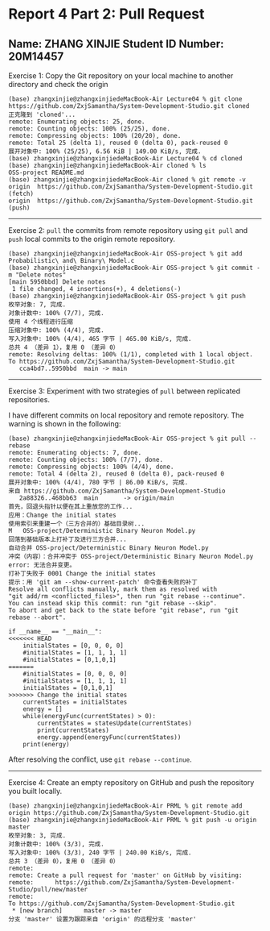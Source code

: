 # Report 4 Part 2: Pull Request

## Name: ZHANG XINJIE Student ID Number: 20M14457



Exercise 1: Copy the Git repository on your local machine to another directory and check the origin

```
(base) zhangxinjie@zhangxinjiedeMacBook-Air Lecture04 % git clone https://github.com/ZxjSamantha/System-Development-Studio.git cloned
正克隆到 'cloned'...
remote: Enumerating objects: 25, done.
remote: Counting objects: 100% (25/25), done.
remote: Compressing objects: 100% (20/20), done.
remote: Total 25 (delta 1), reused 0 (delta 0), pack-reused 0
展开对象中: 100% (25/25), 6.56 KiB | 149.00 KiB/s, 完成.
(base) zhangxinjie@zhangxinjiedeMacBook-Air Lecture04 % cd cloned 
(base) zhangxinjie@zhangxinjiedeMacBook-Air cloned % ls
OSS-project	README.md
(base) zhangxinjie@zhangxinjiedeMacBook-Air cloned % git remote -v
origin	https://github.com/ZxjSamantha/System-Development-Studio.git (fetch)
origin	https://github.com/ZxjSamantha/System-Development-Studio.git (push)
```

---

Exercise 2: `pull` the commits from remote repository using `git pull` and `push` local commits to the origin remote repository. 

```
(base) zhangxinjie@zhangxinjiedeMacBook-Air OSS-project % git add Probabilistic\ and\ Binary\ Model.c
(base) zhangxinjie@zhangxinjiedeMacBook-Air OSS-project % git commit -m "Delete notes"
[main 5950bbd] Delete notes
 1 file changed, 4 insertions(+), 4 deletions(-)
(base) zhangxinjie@zhangxinjiedeMacBook-Air OSS-project % git push
枚举对象: 7, 完成.
对象计数中: 100% (7/7), 完成.
使用 4 个线程进行压缩
压缩对象中: 100% (4/4), 完成.
写入对象中: 100% (4/4), 465 字节 | 465.00 KiB/s, 完成.
总共 4 （差异 1），复用 0 （差异 0）
remote: Resolving deltas: 100% (1/1), completed with 1 local object.
To https://github.com/ZxjSamantha/System-Development-Studio.git
   cca4bd7..5950bbd  main -> main 
```

---

Exercise 3: Experiment with two strategies of `pull` between replicated repositories.

I have different commits on local repository and remote repository. The warning is shown in the following:

```
(base) zhangxinjie@zhangxinjiedeMacBook-Air OSS-project % git pull --rebase
remote: Enumerating objects: 7, done.
remote: Counting objects: 100% (7/7), done.
remote: Compressing objects: 100% (4/4), done.
remote: Total 4 (delta 2), reused 0 (delta 0), pack-reused 0
展开对象中: 100% (4/4), 780 字节 | 86.00 KiB/s, 完成.
来自 https://github.com/ZxjSamantha/System-Development-Studio
   2a88326..468bb63  main       -> origin/main
首先，回退头指针以便在其上重放您的工作...
应用：Change the initial states
使用索引来重建一个（三方合并的）基础目录树...
M	OSS-project/Deterministic Binary Neuron Model.py
回落到基础版本上打补丁及进行三方合并...
自动合并 OSS-project/Deterministic Binary Neuron Model.py
冲突（内容）：合并冲突于 OSS-project/Deterministic Binary Neuron Model.py
error: 无法合并变更。
打补丁失败于 0001 Change the initial states
提示：用 'git am --show-current-patch' 命令查看失败的补丁
Resolve all conflicts manually, mark them as resolved with
"git add/rm <conflicted_files>", then run "git rebase --continue".
You can instead skip this commit: run "git rebase --skip".
To abort and get back to the state before "git rebase", run "git rebase --abort".
```

```
if __name__ == "__main__":
<<<<<<< HEAD
    initialStates = [0, 0, 0, 0]
    #initialStates = [1, 1, 1, 1]
    #initialStates = [0,1,0,1]
=======
    #initialStates = [0, 0, 0, 0]
    #initialStates = [1, 1, 1, 1]
    initialStates = [0,1,0,1]
>>>>>>> Change the initial states
    currentStates = initialStates
    energy = []
    while(energyFunc(currentStates) > 0):
        currentStates = statesUpdate(currentStates)
        print(currentStates)
        energy.append(energyFunc(currentStates))
    print(energy)

```

After resolving the conflict, use `git rebase --continue`. 

---

Exercise 4: Create an empty repository on GitHub and push the repository you built locally.

```
(base) zhangxinjie@zhangxinjiedeMacBook-Air PRML % git remote add origin https://github.com/ZxjSamantha/System-Development-Studio.git
(base) zhangxinjie@zhangxinjiedeMacBook-Air PRML % git push -u origin master
枚举对象: 3, 完成.
对象计数中: 100% (3/3), 完成.
写入对象中: 100% (3/3), 240 字节 | 240.00 KiB/s, 完成.
总共 3 （差异 0），复用 0 （差异 0）
remote: 
remote: Create a pull request for 'master' on GitHub by visiting:
remote:      https://github.com/ZxjSamantha/System-Development-Studio/pull/new/master
remote: 
To https://github.com/ZxjSamantha/System-Development-Studio.git
 * [new branch]      master -> master
分支 'master' 设置为跟踪来自 'origin' 的远程分支 'master'
```

